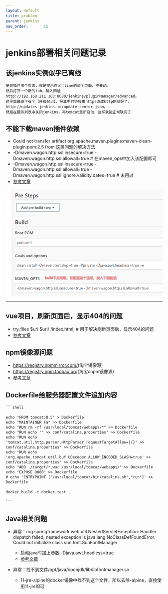 ```yaml
---
layout: default
title: problem
parent: jenkins
nav_order:       15
---
```


# jenkins部署相关问题记录

## 该jenkins实例似乎已离线

    安装插件那个页面，就是提示你offline的那个页面，不要动。
    然后打开一个新的tab，输入网址http://192.168.211.103:8080/jenkins/pluginManager/advanced。 
    这里面最底下有个【升级站点】，把其中的链接由https改成http的就好了，http://updates.jenkins.io/update-center.json。 
    然后在服务列表中关闭jenkins，再tomcat重新启动，这样就能正常联网了

## 不能下载maven插件依赖

- Could not transfer artifact org.apache.maven.plugins:maven-clean-plugin:pom:2.5 from 这类问题的解决方法
- -Dmaven.wagon.http.ssl.insecure=true -Dmaven.wagon.http.ssl.allowall=true # 在maven_ops中加入该配置即可
- -Dmaven.wagon.http.ssl.insecure=true -Dmaven.wagon.http.ssl.allowall=true -Dmaven.wagon.http.ssl.ignore.validity.dates=true # 未用过
- [参考文章](https://www.cnblogs.com/JavaArchitect/p/14383061.html)

![img.png](img/不能下载maven插件依赖/img.png)

---

## vue项目，刷新页面后，显示404的问题

- try_files $uri $uri/ /index.html; # 用于解决刷新页面后，显示404的问题
- [参考文章](https://www.cnblogs.com/caijinghong/p/14693820.html)

## npm镜像源问题

- <https://registry.npmmirror.com/>(淘宝镜像源)
- <https://registry.npm.taobao.org>(淘宝cnpm镜像源)
- [参考文章](https://cloud.tencent.com/developer/article/1372949)

## Dockerfile给服务器配置文件追加内容

    ```shell

    echo "FROM tomcat:8.5" > Dockerfile
    echo "MAINTAINER Fa" >> Dockerfile
    echo "RUN rm -rf /usr/local/tomcat/webapps/*" >> Dockerfile
    echo "RUN echo '' >> conf/catalina.properties" >> Dockerfile
    echo "RUN echo 'tomcat.util.http.parser.HttpParser.requestTargetAllow=|{}' >> conf/catalina.properties" >> Dockerfile
    echo "RUN echo 'org.apache.tomcat.util.buf.UDecoder.ALLOW_ENCODED_SLASH=true' >> conf/catalina.properties" >> Dockerfile
    echo "ADD ./target/*.war /usr/local/tomcat/webapps/" >> Dockerfile
    echo "EXPOSE 8080" >> Dockerfile
    # echo 'ENTRYPOINT ["/usr/local/tomcat/bin/catalina.sh","run"]' >> Dockerfile

    docker build -t docker-test .

    ```

## Java相关问题

- 异常：org.springframework.web.util.NestedServletException: Handler dispatch failed; nested exception is java.lang.NoClassDefFoundError: Could not initialize class sun.font.SunFontManager
  - 启动java时加上参数:-Djava.awt.headless=true
  - [参考文章](https://www.cnblogs.com/yanqin/p/7160889.html)

- 异常：找不到文件/opt/java/openjdk/lib/libfontmanager.so
  - 11-jre-alpine的docker镜像中找不到这个文件，所以去除-alpine，直接使用11-jre即可
